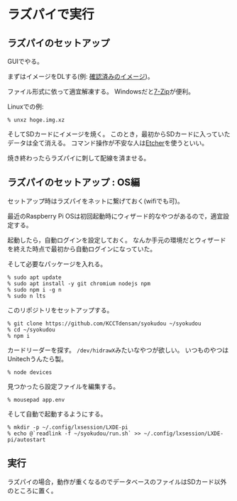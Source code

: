 # ラズパイで実行

## ラズパイのセットアップ

GUIでやる。

まずはイメージをDLする(例: [確認済みのイメージ](
https://downloads.raspberrypi.org/raspios_arm64/images/raspios_arm64-2022-09-26/2022-09-22-raspios-bullseye-arm64.img.xz
))。

ファイル形式に依って適宜解凍する。
Windowsだと[7-Zip](https://www.7-zip.org)が便利。

Linuxでの例:
```
% unxz hoge.img.xz
```

そしてSDカードにイメージを焼く。
このとき，最初からSDカードに入っていたデータは全て消える。
コマンド操作が不安な人は[Etcher](https://www.balena.io/etcher/)を使うといい。

焼き終わったらラズパイに刺して配線を済ませる。

## ラズパイのセットアップ : OS編

セットアップ時はラズパイをネットに繋げておく(wifiでも可)。

最近のRaspberry Pi OSは初回起動時にウィザード的なやつがあるので，適宜設定する。

起動したら，自動ログインを設定しておく。
なんか手元の環境だとウィザードを終えた時点で最初から自動ログインになっていた。

そして必要なパッケージを入れる。

```
% sudo apt update
% sudo apt install -y git chromium nodejs npm
% sudo npm i -g n
% sudo n lts
```

このリポジトリをセットアップする。

```
% git clone https://github.com/KCCTdensan/syokudou ~/syokudou
% cd ~/syokudou
% npm i
```

カードリーダーを探す。
`/dev/hidrawX`みたいなやつが欲しい。
いつものやつはUnitechうんたら製。

```
% node devices
```

見つかったら設定ファイルを編集する。

```
% mousepad app.env
```

そして自動で起動するようにする。

```
% mkdir -p ~/.config/lxsession/LXDE-pi
% echo @`readlink -f ~/syokudou/run.sh` >> ~/.config/lxsession/LXDE-pi/autostart
```

## 実行

ラズパイの場合，動作が重くなるのでデータベースのファイルはSDカード以外のところに置く。

